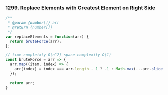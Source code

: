 ### 1299. Replace Elements with Greatest Element on Right Side
```javascript
/**
 * @param {number[]} arr
 * @return {number[]}
 */
var replaceElements = function(arr) {
  return bruteForce(arr);
};

// time compleixty O(n^2) space complexity O(1)
const bruteForce = arr => {
  arr.map((item, index) => {
    arr[index] = index === arr.length - 1 ? -1 : Math.max(...arr.slice(index + 1));
  });
  
  return arr;
}

```
